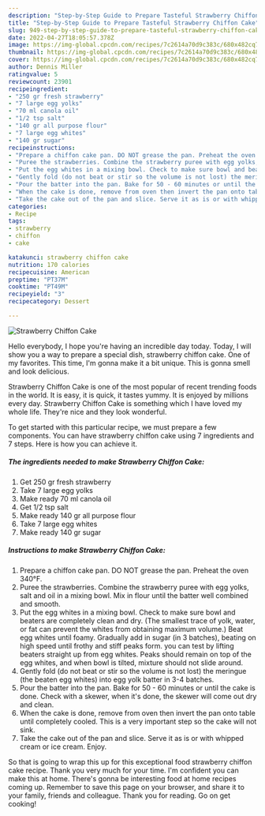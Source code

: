 ```yaml
---
description: "Step-by-Step Guide to Prepare Tasteful Strawberry Chiffon Cake"
title: "Step-by-Step Guide to Prepare Tasteful Strawberry Chiffon Cake"
slug: 949-step-by-step-guide-to-prepare-tasteful-strawberry-chiffon-cake
date: 2022-04-27T18:05:57.378Z
image: https://img-global.cpcdn.com/recipes/7c2614a70d9c383c/680x482cq70/strawberry-chiffon-cake-recipe-main-photo.jpg
thumbnail: https://img-global.cpcdn.com/recipes/7c2614a70d9c383c/680x482cq70/strawberry-chiffon-cake-recipe-main-photo.jpg
cover: https://img-global.cpcdn.com/recipes/7c2614a70d9c383c/680x482cq70/strawberry-chiffon-cake-recipe-main-photo.jpg
author: Dennis Miller
ratingvalue: 5
reviewcount: 23901
recipeingredient:
- "250 gr fresh strawberry"
- "7 large egg yolks"
- "70 ml canola oil"
- "1/2 tsp salt"
- "140 gr all purpose flour"
- "7 large egg whites"
- "140 gr sugar"
recipeinstructions:
- "Prepare a chiffon cake pan. DO NOT grease the pan. Preheat the oven 340°F."
- "Puree the strawberries. Combine the strawberry puree with egg yolks, salt and oil in a mixing bowl. Mix in flour until the batter well combined and smooth."
- "Put the egg whites in a mixing bowl. Check to make sure bowl and beaters are completely clean and dry. (The smallest trace of yolk, water, or fat can prevent the whites from obtaining maximum volume.) Beat egg whites until foamy. Gradually add in sugar (in 3 batches), beating on high speed until frothy and stiff peaks form. you can test by lifting beaters straight up from egg whites. Peaks should remain on top of the egg whites, and when bowl is tilted, mixture should not slide around."
- "Gently fold (do not beat or stir so the volume is not lost) the meringue (the beaten egg whites) into egg yolk batter in 3-4 batches."
- "Pour the batter into the pan. Bake for 50 - 60 minutes or until the cake is done. Check with a skewer, when it&#39;s done, the skewer will come out dry and clean."
- "When the cake is done, remove from oven then invert the pan onto table until completely cooled. This is a very important step so the cake will not sink."
- "Take the cake out of the pan and slice. Serve it as is or with whipped cream or ice cream. Enjoy."
categories:
- Recipe
tags:
- strawberry
- chiffon
- cake

katakunci: strawberry chiffon cake 
nutrition: 170 calories
recipecuisine: American
preptime: "PT37M"
cooktime: "PT49M"
recipeyield: "3"
recipecategory: Dessert

---
```



![Strawberry Chiffon Cake](https://img-global.cpcdn.com/recipes/7c2614a70d9c383c/680x482cq70/strawberry-chiffon-cake-recipe-main-photo.jpg)

Hello everybody, I hope you're having an incredible day today. Today, I will show you a way to prepare a special dish, strawberry chiffon cake. One of my favorites. This time, I'm gonna make it a bit unique. This is gonna smell and look delicious.



Strawberry Chiffon Cake is one of the most popular of recent trending foods in the world. It is easy, it is quick, it tastes yummy. It is enjoyed by millions every day. Strawberry Chiffon Cake is something which I have loved my whole life. They're nice and they look wonderful.


To get started with this particular recipe, we must prepare a few components. You can have strawberry chiffon cake using 7 ingredients and 7 steps. Here is how you can achieve it.

<!--inarticleads1-->

##### The ingredients needed to make Strawberry Chiffon Cake:

1. Get 250 gr fresh strawberry
1. Take 7 large egg yolks
1. Make ready 70 ml canola oil
1. Get 1/2 tsp salt
1. Make ready 140 gr all purpose flour
1. Take 7 large egg whites
1. Make ready 140 gr sugar




<!--inarticleads2-->

##### Instructions to make Strawberry Chiffon Cake:

1. Prepare a chiffon cake pan. DO NOT grease the pan. Preheat the oven 340°F.
1. Puree the strawberries. Combine the strawberry puree with egg yolks, salt and oil in a mixing bowl. Mix in flour until the batter well combined and smooth.
1. Put the egg whites in a mixing bowl. Check to make sure bowl and beaters are completely clean and dry. (The smallest trace of yolk, water, or fat can prevent the whites from obtaining maximum volume.) Beat egg whites until foamy. Gradually add in sugar (in 3 batches), beating on high speed until frothy and stiff peaks form. you can test by lifting beaters straight up from egg whites. Peaks should remain on top of the egg whites, and when bowl is tilted, mixture should not slide around.
1. Gently fold (do not beat or stir so the volume is not lost) the meringue (the beaten egg whites) into egg yolk batter in 3-4 batches.
1. Pour the batter into the pan. Bake for 50 - 60 minutes or until the cake is done. Check with a skewer, when it&#39;s done, the skewer will come out dry and clean.
1. When the cake is done, remove from oven then invert the pan onto table until completely cooled. This is a very important step so the cake will not sink.
1. Take the cake out of the pan and slice. Serve it as is or with whipped cream or ice cream. Enjoy.




So that is going to wrap this up for this exceptional food strawberry chiffon cake recipe. Thank you very much for your time. I'm confident you can make this at home. There's gonna be interesting food at home recipes coming up. Remember to save this page on your browser, and share it to your family, friends and colleague. Thank you for reading. Go on get cooking!
